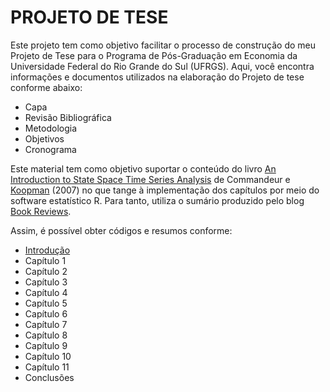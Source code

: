 PROJETO DE TESE
==============

Este projeto tem como objetivo facilitar o processo de construção do meu Projeto de Tese para o Programa de Pós-Graduação em Economia da Universidade Federal do Rio Grande do Sul (UFRGS). Aqui, você encontra informações e documentos utilizados na elaboração do Projeto de tese conforme abaixo:

- Capa
- Revisão Bibliográfica
- Metodologia
- Objetivos
- Cronograma


Este material tem como objetivo suportar o conteúdo do livro [An Introduction to State Space Time Series Analysis](http://www.ssfpack.com/CKbook.html)  de Commandeur e [Koopman](http://personal.vu.nl/s.j.koopman/SJwork.html) (2007) no que tange à implementação dos capítulos por meio do software estatístico R. Para tanto, utiliza o sumário produzido pelo blog [Book Reviews](http://rkbookreviews.wordpress.com/).

Assim, é possível obter códigos e resumos conforme: 

- [Introdução](https://github.com/hudsonchaves/EconometriaIII/tree/master/Capitulos/Introducao)
- Capítulo 1
- Capítulo 2
- Capítulo 3
- Capítulo 4
- Capítulo 5
- Capítulo 6
- Capítulo 7
- Capítulo 8
- Capítulo 9
- Capítulo 10
- Capítulo 11
- Conclusões

